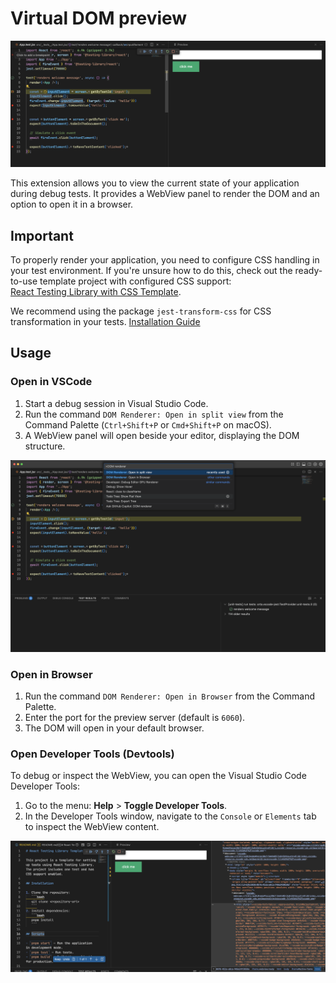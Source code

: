 # Virtual DOM preview

![example](./assets/state_1.png)

This extension allows you to view the current state of your application during debug tests. It provides a WebView panel to render the DOM and an option to open it in a browser.

## Important

To properly render your application, you need to configure CSS handling in your test environment. If you're unsure how to do this, check out the ready-to-use template project with configured CSS support:  
[React Testing Library with CSS Template](https://github.com/hheimerd/rlt-with-css-template).

We recommend using the package `jest-transform-css` for CSS transformation in your tests. [Installation Guide](https://github.com/dferber90/jest-transform-css?tab=readme-ov-file#setup)

## Usage

### Open in VSCode

1. Start a debug session in Visual Studio Code.
2. Run the command `DOM Renderer: Open in split view` from the Command Palette (`Ctrl+Shift+P` or `Cmd+Shift+P` on macOS).
3. A WebView panel will open beside your editor, displaying the DOM structure.

![command palette](./assets/command_palette.png)

### Open in Browser

1. Run the command `DOM Renderer: Open in Browser` from the Command Palette.
2. Enter the port for the preview server (default is `6060`).
3. The DOM will open in your default browser.

### Open Developer Tools (Devtools)

To debug or inspect the WebView, you can open the Visual Studio Code Developer Tools:

1. Go to the menu: **Help** > **Toggle Developer Tools**.
2. In the Developer Tools window, navigate to the `Console` or `Elements` tab to inspect the WebView content.

![devtools](./assets/devtools.png)

